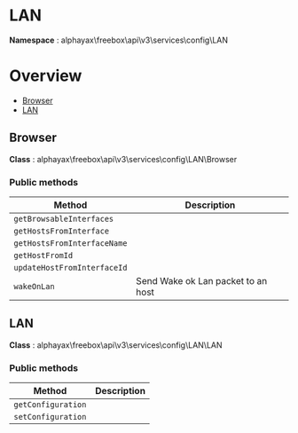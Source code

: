# LAN

**Namespace**  : alphayax\freebox\api\v3\services\config\LAN

# Overview

- [Browser](LAN.md#Browser)
- [LAN](LAN.md#LAN)


<a name="Browser"></a>
## Browser

**Class**  : alphayax\freebox\api\v3\services\config\LAN\Browser

### Public methods

| Method | Description |
|---|---|
| `getBrowsableInterfaces` |  | 
| `getHostsFromInterface` |  | 
| `getHostsFromInterfaceName` |  | 
| `getHostFromId` |  | 
| `updateHostFromInterfaceId` |  | 
| `wakeOnLan` | Send Wake ok Lan packet to an host | 

<a name="LAN"></a>
## LAN

**Class**  : alphayax\freebox\api\v3\services\config\LAN\LAN

### Public methods

| Method | Description |
|---|---|
| `getConfiguration` |  | 
| `setConfiguration` |  | 
